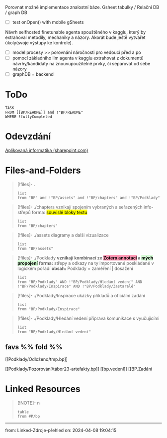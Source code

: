 Porovnat možné implementace znalostní báze. Gsheet tabulky / Relační DB / graph DB

- [ ] test onOpen() with mobile gSheets

Návrh selfhosted finetunable agenta spouštěného v kagglu, který by extrahoval metodily, mechaniky a názory.
Akorát bude ještě vytvářet úkoly(svoje výstupy ke kontrole).

- [ ] model procesy >> porovnání náročnosti pro vedoucí před a po
- [ ] pomocí základního llm agenta v kagglu extrahovat z dokumentů návrhy/kandidáty na znouvupoužitelné prvky, či separovat od sebe názory
- [ ] graphDB = backend
# ToDo 
```dataview
TASK
FROM [[BP/README]] and !"BP/README"
WHERE !fullyCompleted 
```

# Odevzdání
[Aplikovaná informatika (sharepoint.com)](https://vse.sharepoint.com/sites/intranet-studenti-FIS/SitePages/Aplikovan%C3%A1-informatika.aspx)


# Files-and-Folders 

> [!files]- .
> ```dataview
> list
> from "BP" and !"BP/assets" and !"BP/chapters" and !"BP/Podklady"

> [!files]- ./chapters
> vznikají spojením vybraných a seřazených info-střepů 
forma: <mark class="hltr-blue">souvislé bloky textu</mark>
> ```dataview
> list
> from "BP/chapters"

> [!files]- ./assets
> diagramy a dalši vizualizace
> ```dataview
> list
> from "BP/assets"

> [!files]- ./Podklady
> **vznikají kombinací ze <mark style="background: #FF5582A6;">Zotero annotací</mark> a <mark style="background: #BBFABBA6;">mých propojení</mark>**
**forma:** střepy a odkazy na ty importované poskládané v logickém pořadí
**obsah:** Podklady = zaměření | dosažení
> ```dataview
> list
> from "BP/Podklady" AND !"BP/Podklady/Hledání vedení" AND !"BP/Podklady/Inspirace" AND !"BP/Podklady/Zastaralé"
> ```

> [!files]- ./Podklady/Inspirace
> ukázky příkladů a oficiální zadání
> ```dataview
> list
> from "BP/Podklady/Inspirace"

> [!files]- ./Podklady/Hledání vedení
> příprava komunikace s vyučujícími
> ```dataview
> list
> from "BP/Podklady/Hledání vedení"

## favs %% fold %%
[[Podklady/Odloženo/tmp.bp]]

[[Podklady/Pozorování/tábor23-artefakty.bp]]
[[bp.vedení]]
[[BP.Zadání


# Linked Resources

> [!NOTE]- n
> ```dataview
> table
> from #P/bp 
> ```

___
from: Linked-Zdroje-přehled on: 2024-04-08 19:04:15
